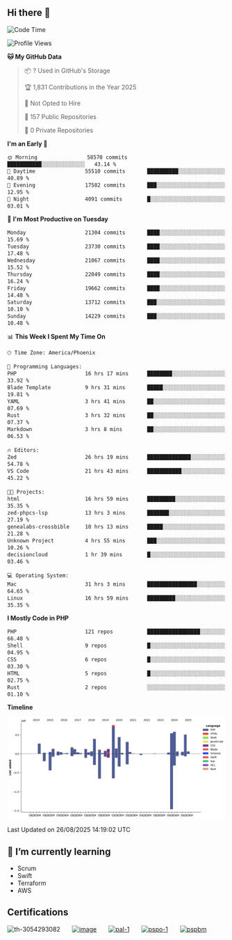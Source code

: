 ## Hi there 👋

<!--START_SECTION:waka-->
![Code Time](http://img.shields.io/badge/Code%20Time-11%2C617%20hrs%2044%20mins-blue)

![Profile Views](http://img.shields.io/badge/Profile%20Views-1-blue)

**🐱 My GitHub Data** 

> 📦 ? Used in GitHub's Storage 
 > 
> 🏆 1,831 Contributions in the Year 2025
 > 
> 🚫 Not Opted to Hire
 > 
> 📜 157 Public Repositories 
 > 
> 🔑 0 Private Repositories 
 > 
**I'm an Early 🐤** 

```text
🌞 Morning                58570 commits       ███████████░░░░░░░░░░░░░░   43.14 % 
🌆 Daytime                55510 commits       ██████████░░░░░░░░░░░░░░░   40.89 % 
🌃 Evening                17582 commits       ███░░░░░░░░░░░░░░░░░░░░░░   12.95 % 
🌙 Night                  4091 commits        █░░░░░░░░░░░░░░░░░░░░░░░░   03.01 % 
```
📅 **I'm Most Productive on Tuesday** 

```text
Monday                   21304 commits       ████░░░░░░░░░░░░░░░░░░░░░   15.69 % 
Tuesday                  23730 commits       ████░░░░░░░░░░░░░░░░░░░░░   17.48 % 
Wednesday                21067 commits       ████░░░░░░░░░░░░░░░░░░░░░   15.52 % 
Thursday                 22049 commits       ████░░░░░░░░░░░░░░░░░░░░░   16.24 % 
Friday                   19662 commits       ████░░░░░░░░░░░░░░░░░░░░░   14.48 % 
Saturday                 13712 commits       ███░░░░░░░░░░░░░░░░░░░░░░   10.10 % 
Sunday                   14229 commits       ███░░░░░░░░░░░░░░░░░░░░░░   10.48 % 
```


📊 **This Week I Spent My Time On** 

```text
🕑︎ Time Zone: America/Phoenix

💬 Programming Languages: 
PHP                      16 hrs 17 mins      ████████░░░░░░░░░░░░░░░░░   33.92 % 
Blade Template           9 hrs 31 mins       █████░░░░░░░░░░░░░░░░░░░░   19.81 % 
YAML                     3 hrs 41 mins       ██░░░░░░░░░░░░░░░░░░░░░░░   07.69 % 
Rust                     3 hrs 32 mins       ██░░░░░░░░░░░░░░░░░░░░░░░   07.37 % 
Markdown                 3 hrs 8 mins        ██░░░░░░░░░░░░░░░░░░░░░░░   06.53 % 

🔥 Editors: 
Zed                      26 hrs 19 mins      ██████████████░░░░░░░░░░░   54.78 % 
VS Code                  21 hrs 43 mins      ███████████░░░░░░░░░░░░░░   45.22 % 

🐱‍💻 Projects: 
html                     16 hrs 59 mins      █████████░░░░░░░░░░░░░░░░   35.35 % 
zed-phpcs-lsp            13 hrs 3 mins       ███████░░░░░░░░░░░░░░░░░░   27.19 % 
genealabs-crossbible     10 hrs 13 mins      █████░░░░░░░░░░░░░░░░░░░░   21.28 % 
Unknown Project          4 hrs 55 mins       ███░░░░░░░░░░░░░░░░░░░░░░   10.26 % 
decisioncloud            1 hr 39 mins        █░░░░░░░░░░░░░░░░░░░░░░░░   03.46 % 

💻 Operating System: 
Mac                      31 hrs 3 mins       ████████████████░░░░░░░░░   64.65 % 
Linux                    16 hrs 59 mins      █████████░░░░░░░░░░░░░░░░   35.35 % 
```

**I Mostly Code in PHP** 

```text
PHP                      121 repos           █████████████████░░░░░░░░   66.48 % 
Shell                    9 repos             █░░░░░░░░░░░░░░░░░░░░░░░░   04.95 % 
CSS                      6 repos             █░░░░░░░░░░░░░░░░░░░░░░░░   03.30 % 
HTML                     5 repos             █░░░░░░░░░░░░░░░░░░░░░░░░   02.75 % 
Rust                     2 repos             ░░░░░░░░░░░░░░░░░░░░░░░░░   01.10 % 
```



**Timeline**

![Lines of Code chart](https://raw.githubusercontent.com/mikebronner/mikebronner/master/assets/bar_graph.png)


 Last Updated on 26/08/2025 14:19:02 UTC
<!--END_SECTION:waka-->

<!--
**mikebronner/mikebronner** is a ✨ _special_ ✨ repository because its `README.md` (this file) appears on your GitHub profile.

Here are some ideas to get you started:

- 🔭 I’m currently working on ...
- 🌱 I’m currently learning ...
- 👯 I’m looking to collaborate on ...
- 🤔 I’m looking for help with ...
- 💬 Ask me about ...
- 📫 How to reach me: ...
- 😄 Pronouns: ...
- ⚡ Fun fact: ...
-->

## 🌱 I’m currently learning

- Scrum
- Swift
- Terraform
- AWS

## Certifications

![th-3054293082](https://user-images.githubusercontent.com/1791050/208267034-c5006f82-ae89-41eb-9478-7106c5aba070.jpg)
&nbsp;&nbsp;&nbsp;&nbsp;&nbsp;
[![image](https://images.credly.com/size/100x100/images/a2790314-008a-4c3d-9553-f5e84eb359ba/image.png)](https://www.credly.com/users/mike-bronner)
&nbsp;&nbsp;&nbsp;&nbsp;&nbsp;
[![pal-1](https://images.credly.com/size/100x100/images/78c772ee-6b3c-4348-ac66-58ac5a2cf581/image.png)](https://www.credly.com/users/mike-bronner)
&nbsp;&nbsp;&nbsp;&nbsp;&nbsp;
[![pspo-1](https://images.credly.com/size/100x100/images/591762c5-fae7-49c6-b326-e1756979928d/image.png)](https://www.credly.com/users/mike-bronner)
&nbsp;&nbsp;&nbsp;&nbsp;&nbsp;
[![pspbm](https://images.credly.com/size/100x100/images/55a21a78-59af-4294-810e-e4014e9ca1be/image.png)](https://www.credly.com/users/mike-bronner)
